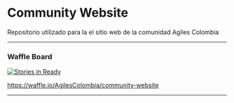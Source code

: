 # Community Website
Repositorio utilizado para la el sitio web de la comunidad Agiles Colombia

-----

### Waffle Board

[![Stories in Ready](https://badge.waffle.io/AgilesColombia/community-website.svg?label=Ready&title=Ready)](http://waffle.io/AgilesColombia/community-website)

https://waffle.io/AgilesColombia/community-website

-----
